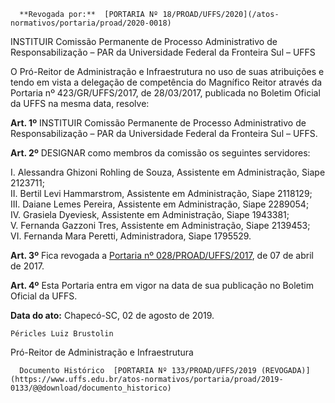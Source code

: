       **Revogada por:**  [PORTARIA Nº 18/PROAD/UFFS/2020](/atos-normativos/portaria/proad/2020-0018) 

   INSTITUIR Comissão Permanente de Processo Administrativo de Responsabilização – PAR da Universidade Federal da Fronteira Sul – UFFS  

O Pró-Reitor de Administração e Infraestrutura no uso de suas atribuições e tendo em vista a delegação de competência do Magnífico Reitor através da Portaria nº 423/GR/UFFS/2017, de 28/03/2017, publicada no Boletim Oficial da UFFS na mesma data, resolve:

 **Art. 1º** INSTITUIR Comissão Permanente de Processo Administrativo de Responsabilização – PAR da Universidade Federal da Fronteira Sul – UFFS.

 **Art. 2º** DESIGNAR como membros da comissão os seguintes servidores:

 I. Alessandra Ghizoni Rohling de Souza, Assistente em Administração, Siape 2123711;  
II. Bertil Levi Hammarstrom, Assistente em Administração, Siape 2118129;  
III. Daiane Lemes Pereira, Assistente em Administração, Siape 2289054;  
IV. Grasiela Dyeviesk, Assistente em Administração, Siape 1943381;  
V. Fernanda Gazzoni Tres, Assistente em Administração, Siape 2139453;  
VI. Fernanda Mara Peretti, Administradora, Siape 1795529.

 **Art. 3º** Fica revogada a [Portaria nº 028/PROAD/UFFS/2017](https://www.uffs.edu.br/atos-normativos/portaria/proad/2017-0028), de 07 de abril de 2017.

 **Art. 4º** Esta Portaria entra em vigor na data de sua publicação no Boletim Oficial da UFFS.

   **Data do ato:** Chapecó-SC, 02 de agosto de 2019.   
 

    Péricles Luiz Brustolin   
 Pró-Reitor de Administração e Infraestrutura 

      Documento Histórico  [PORTARIA Nº 133/PROAD/UFFS/2019 (REVOGADA)](https://www.uffs.edu.br/atos-normativos/portaria/proad/2019-0133/@@download/documento_historico)     
      